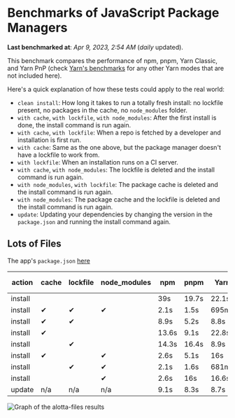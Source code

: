 # Benchmarks of JavaScript Package Managers

**Last benchmarked at**: _Apr 9, 2023, 2:54 AM_ (_daily_ updated).

This benchmark compares the performance of npm, pnpm, Yarn Classic, and Yarn PnP (check [Yarn's benchmarks](https://yarnpkg.com/benchmarks) for any other Yarn modes that are not included here).

Here's a quick explanation of how these tests could apply to the real world:

- `clean install`: How long it takes to run a totally fresh install: no lockfile present, no packages in the cache, no `node_modules` folder.
- `with cache`, `with lockfile`, `with node_modules`: After the first install is done, the install command is run again.
- `with cache`, `with lockfile`: When a repo is fetched by a developer and installation is first run.
- `with cache`: Same as the one above, but the package manager doesn't have a lockfile to work from.
- `with lockfile`: When an installation runs on a CI server.
- `with cache`, `with node_modules`: The lockfile is deleted and the install command is run again.
- `with node_modules`, `with lockfile`: The package cache is deleted and the install command is run again.
- `with node_modules`: The package cache and the lockfile is deleted and the install command is run again.
- `update`: Updating your dependencies by changing the version in the `package.json` and running the install command again.

## Lots of Files

The app's `package.json` [here](https://github.com/pnpm/pnpm.github.io/blob/main/benchmarks/fixtures/alotta-files/package.json)

| action  | cache | lockfile | node_modules| npm | pnpm | Yarn | Yarn PnP |
| ---     | ---   | ---      | ---         | --- | ---  | ---  | ---      |
| install |       |          |             | 39s | 19.7s | 22.1s | 20.2s |
| install | ✔     | ✔        | ✔           | 2.1s | 1.5s | 695ms | n/a |
| install | ✔     | ✔        |             | 8.9s | 5.2s | 8.8s | 668ms |
| install | ✔     |          |             | 13.6s | 9.1s | 22.8s | 15.2s |
| install |       | ✔        |             | 14.3s | 16.4s | 8.9s | 670ms |
| install | ✔     |          | ✔           | 2.6s | 5.1s | 16s | n/a |
| install |       | ✔        | ✔           | 2.1s | 1.6s | 681ms | n/a |
| install |       |          | ✔           | 2.6s | 16s | 16.6s | n/a |
| update  | n/a | n/a | n/a | 9.1s | 8.3s | 8.7s | 16.9s |

<img alt="Graph of the alotta-files results" src="/img/benchmarks/alotta-files.svg" />
